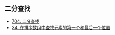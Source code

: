 ## 二分查找

- [704. 二分查找](https://github.com/gooohlan/leetcode/blob/master/BinarySearch/704.go)
- [34. 在排序数组中查找元素的第一个和最后一个位置](https://github.com/gooohlan/leetcode/blob/master/BinarySearch/34.go)